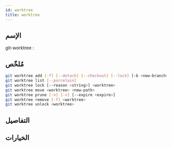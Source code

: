 ```yaml
---
id: worktree
title: worktree
---
```


## الإسم
git-worktree : 

## مُلخّص

<!--DOCUSAURUS_CODE_TABS-->
<!--الأمر-->
```bash
git worktree add [-f] [--detach] [--checkout] [--lock] [-b <new-branch>] <path> [<commit-ish>]
git worktree list [--porcelain]
git worktree lock [--reason <string>] <worktree>
git worktree move <worktree> <new-path>
git worktree prune [-n] [-v] [--expire <expire>]
git worktree remove [-f] <worktree>
git worktree unlock <worktree>
```
<!--END_DOCUSAURUS_CODE_TABS-->

## التفاصيل

## الخيارات

